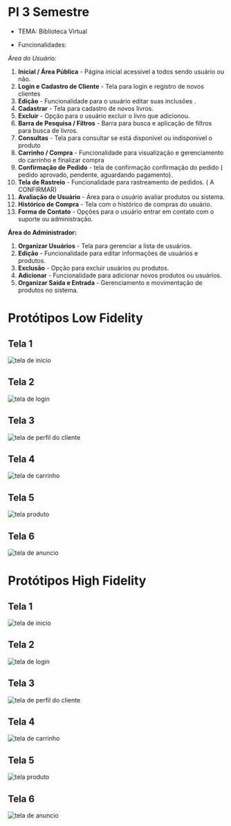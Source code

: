 # PI 3 Semestre

* TEMA: Biblioteca Virtual

* Funcionalidades:

*Área do Usuário:*
1. **Inicial / Área Pública** - Página inicial acessível a todos sendo usuário ou não.
2. **Login e Cadastro de Cliente** - Tela para login e registro de novos clientes
3. **Edição** - Funcionalidade para o usuário editar suas inclusões .
4. **Cadastrar** - Tela para cadastro de novos livros.
5. **Excluir** - Opção para o usuário excluir o livro que adicionou.
6. **Barra de Pesquisa / Filtros** - Barra para busca e aplicação de filtros para busca de livros.
7. **Consultas** - Tela para consultar se está disponível ou indisponível o produto
8. **Carrinho / Compra** - Funcionalidade para visualização e gerenciamento do carrinho e finalizar compra
9. **Confirmação de Pedido** - tela de confirmação confirmação do pedido ( pedido aprovado, pendente, aguardando pagamento).
10. **Tela de Rastreio** - Funcionalidade para rastreamento de pedidos. ( A CONFIRMAR)
11. **Avaliação de Usuário** - Área para o usuário avaliar produtos ou sistema.
12. **Histórico de Compra** - Tela com o histórico de compras do usuário.
13. **Forma de Contato** - Opções para o usuário entrar em contato com o suporte ou administração.
 
**Área do Administrador:**
1. **Organizar Usuários** - Tela para gerenciar a lista de usuários.
2. **Edição** - Funcionalidade para editar informações de usuários e produtos.
3. **Exclusão** - Opção para excluir usuários ou produtos.
4. **Adicionar** - Funcionalidade para adicionar novos produtos ou usuários.
5. **Organizar Saída e Entrada** - Gerenciamento e movimentação de produtos no sistema.

# Protótipos Low Fidelity

## Tela 1

![tela de inicio](/imagens/baixa1.jpg)

## Tela 2

![tela de login](/imagens/baixa2.jpg)

## Tela 3

![tela de perfil do cliente](/imagens/baixa3.jpg)

## Tela 4

![tela de carrinho](/imagens/baixa4.jpg)

## Tela 5

![tela produto](/imagens/baixa5.jpg)

## Tela 6

![tela de anuncio](/imagens/baixa6.jpg)



# Protótipos High Fidelity

## Tela 1

![tela de inicio](/imagens/alta1.jpg)

## Tela 2

![tela de login](/imagens/alta2.jpg)

## Tela 3

![tela de perfil do cliente](/imagens/alta3.jpg)

## Tela 4

![tela de carrinho](/imagens/alta4.jpg)

## Tela 5

![tela produto](/imagens/alta5.jpg)

## Tela 6

![tela de anuncio](/imagens/alta6.jpg)
